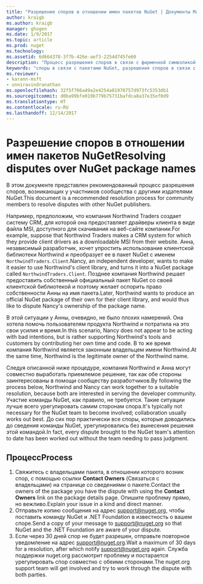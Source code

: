 ```yaml
---
title: "Разрешение споров в отношении имен пакетов NuGet | Документы Майкрософт"
author: kraigb
ms.author: kraigb
manager: ghogen
ms.date: 1/9/2017
ms.topic: article
ms.prod: nuget
ms.technology: 
ms.assetid: 6d664378-3f7b-426e-aef3-2254d745fe60
description: "Процесс разрешения споров в связи с фирменной символикой и товарными знаками, а также других конфликтных ситуаций между издателями пакетов NuGet."
keywords: "споры в связи с пакетами NuGet, разрешения споров в связи с NuGet, процесс разрешения споров"
ms.reviewer:
- karann-msft
- unniravindranathan
ms.openlocfilehash: 32f5f766a49a2e4254a81978757d973fc5353db1
ms.sourcegitcommit: d0ba99bfe019b779b75731bafdca8a37e35ef0d9
ms.translationtype: HT
ms.contentlocale: ru-RU
ms.lasthandoff: 12/14/2017
---
```

# <a name="resolving-disputes-over-nuget-package-names"></a><span data-ttu-id="cb235-104">Разрешение споров в отношении имен пакетов NuGet</span><span class="sxs-lookup"><span data-stu-id="cb235-104">Resolving disputes over NuGet package names</span></span>

<span data-ttu-id="cb235-105">В этом документе представлен рекомендованный процесс разрешения споров, возникающих у участников сообщества с другими издателями NuGet.</span><span class="sxs-lookup"><span data-stu-id="cb235-105">This document is a recommended resolution process for community members to resolve disputes with other NuGet publishers.</span></span>  

<span data-ttu-id="cb235-106">Например, предположим, что компания Northwind Traders создает систему CRM, для которой она предоставляет драйверы клиента в виде файла MSI, доступного для скачивания на веб-сайте компании.</span><span class="sxs-lookup"><span data-stu-id="cb235-106">For example, suppose that Northwind Traders makes a CRM system for which they provide client drivers as a downloadable MSI from their website.</span></span> <span data-ttu-id="cb235-107">Анна, независимый разработчик, хочет упростить использование клиентской библиотеки Northwind и преобразует ее в пакет NuGet с именем `NorthwindTraders.Client`.</span><span class="sxs-lookup"><span data-stu-id="cb235-107">Nancy, an independent developer, wants to make it easier to use Northwind's client library, and turns it into a NuGet package called `NorthwindTraders.Client`.</span></span> <span data-ttu-id="cb235-108">Позднее компания Northwind решает предоставить собственный официальный пакет NuGet со своей клиентской библиотекой и поэтому желает оспорить право собственности Анны на имя пакета.</span><span class="sxs-lookup"><span data-stu-id="cb235-108">Later, Northwind wants to produce an official NuGet package of their own for their client library, and would thus like to dispute Nancy's ownership of the package name.</span></span>

<span data-ttu-id="cb235-109">В этой ситуации у Анны, очевидно, не было плохих намерений. Она хотела помочь пользователям продукта Northwind и потратила на это свои усилия и время.</span><span class="sxs-lookup"><span data-stu-id="cb235-109">In this scenario, Nancy does not appear to be acting with bad intentions, but is rather supporting Northwind's tools and customers by contributing her own time and code.</span></span> <span data-ttu-id="cb235-110">В то же время компания Northwind является законным владельцем имени Northwind.</span><span class="sxs-lookup"><span data-stu-id="cb235-110">At the same time, Northwind is the legitimate owner of the Northwind name.</span></span>

<span data-ttu-id="cb235-111">Следуя описанной ниже процедуре, компания Northwind и Анна могут совместно выработать приемлемое решение, так как обе стороны заинтересованы в помощи сообществу разработчиков.</span><span class="sxs-lookup"><span data-stu-id="cb235-111">By following the process below, Northwind and Nancy can work together to a suitable resolution, because both are interested in serving the developer community.</span></span> <span data-ttu-id="cb235-112">Участие команды NuGet, как правило, не требуется. Такие ситуации лучше всего урегулировать самим сторонам спора.</span><span class="sxs-lookup"><span data-stu-id="cb235-112">It's typically not necessary for the NuGet team to become involved; collaboration usually works out best.</span></span> <span data-ttu-id="cb235-113">До сих пор практически все споры, которые доводились до сведения команды NuGet, урегулировались без вынесения решения этой командой.</span><span class="sxs-lookup"><span data-stu-id="cb235-113">In fact, every dispute brought to the NuGet team's attention to date has been worked out without the team needing to pass judgment.</span></span>


## <a name="process"></a><span data-ttu-id="cb235-114">Процесс</span><span class="sxs-lookup"><span data-stu-id="cb235-114">Process</span></span>

1. <span data-ttu-id="cb235-115">Свяжитесь с владельцами пакета, в отношении которого возник спор, с помощью ссылки **Contact Owners** (Связаться с владельцами) на странице со сведениями о пакете.</span><span class="sxs-lookup"><span data-stu-id="cb235-115">Contact the owners of the package you have the dispute with using the **Contact Owners** link on the package details page.</span></span> <span data-ttu-id="cb235-116">Опишите проблему прямо, но вежливо.</span><span class="sxs-lookup"><span data-stu-id="cb235-116">Explain your issue in a kind and direct manner.</span></span>
2. <span data-ttu-id="cb235-117">Отправьте копию сообщения на адрес [support@nuget.org](mailto:support@nuget.org), чтобы поставить команду NuGet и .NET Foundation в известность о вашем споре.</span><span class="sxs-lookup"><span data-stu-id="cb235-117">Send a copy of your message to [support@nuget.org](mailto:support@nuget.org) so that NuGet and the .NET Foundation are aware of your dispute.</span></span>
3. <span data-ttu-id="cb235-118">Если через 30 дней спор не будет разрешен, отправьте повторное уведомление на адрес [support@nuget.org](mailto:support@nuget.org).</span><span class="sxs-lookup"><span data-stu-id="cb235-118">Wait a maximum of 30 days for a resolution, after which notify [support@nuget.org](mailto:support@nuget.org) again.</span></span> <span data-ttu-id="cb235-119">Служба поддержки nuget.org рассмотрит проблему и постарается урегулировать спор совместно с обеими сторонами.</span><span class="sxs-lookup"><span data-stu-id="cb235-119">The nuget.org support team will get involved and try to work through the dispute with both parties.</span></span>
